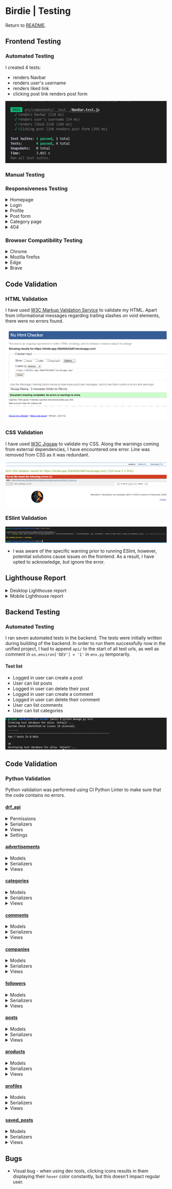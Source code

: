 # Birdie | Testing

Return to [README](README.md).

## Frontend Testing

### Automated Testing

I created 4 tests:
* renders Navbar
* renders user's username
* renders liked link
* clicking post link renders post form

![Tests](/documentation/testing/frontend-automated.png)

### Manual Testing

### Responsiveness Testing

<details>
<summary> Homepage
</summary>

![Homepage](/documentation/testing/responsiveness/homepage.png)
</details>

<details>
<summary> Login
</summary>

![Login](/documentation/testing/responsiveness/login.png)
</details>

<details>
<summary> Profile
</summary>

![Profile](/documentation/testing/responsiveness/profile.png)
</details>

<details>
<summary> Post form
</summary>

![Post form](/documentation/testing/responsiveness/post-create.png)
</details>

<details>
<summary> Category page
</summary>

![Category page](/documentation/testing/responsiveness/category.png)
</details>

<details>
<summary> 404
</summary>

![404](/documentation/testing/responsiveness/404.png)
</details>

### Browser Compatibility Testing

<details>
<summary> Chrome
</summary>

![Chrome](/documentation/testing/compatibility/chrome.png)
</details>

<details>
<summary> Mozilla firefox
</summary>

![Mozilla](/documentation/testing/compatibility/mozilla.png)
</details>

<details>
<summary> Edge
</summary>

![Edge](/documentation/testing/compatibility/edge.png)
</details>

<details>
<summary> Brave
</summary>

![Brave](/documentation/testing/compatibility/brave.png)
</details>

## Code Validation

### HTML Validation

I have used [W3C Markup Validation Service](https://validator.w3.org/nu/?doc=https%3A%2F%2Fbirdie-app-3064fd5d3b6f.herokuapp.com%2F) to validate my HTML. Apart from informational messages regarding trailing slashes on void elements, there were no errors found.

![W3C Validation](/documentation/testing/w3c-html.png)


### CSS Validation

I have used [W3C Jigsaw](https://jigsaw.w3.org/css-validator/validator?uri=https%3A%2F%2Fbirdie-app-3064fd5d3b6f.herokuapp.com%2F&profile=css3svg&usermedium=all&warning=1&vextwarning=&lang=en#errors) to validate my CSS. Along the warnings coming from external dependencies, I have encountered one error. Line was removed from CSS as it was redundant.

![W3C Validation](/documentation/testing/w3c.png)

### ESlint Validation

![ESlint Validation](/documentation/testing/eslint.png)

* I was aware of the specific warning prior to running ESlint, however, potential solutions cause issues on the frontend. As a result, I have opted to acknowledge, but ignore the error.

## Lighthouse Report

<details>
<summary> Desktop Lighthouse report
</summary>

![Desktop Lighthouse report](/documentation/testing/lighthouse/desktop.png)
</details>

<details>
<summary> Mobile Lighthouse report
</summary>

![Mobile Lighthouse report](/documentation/testing/lighthouse/mobile.png)

* Mobile Lighthouse reports seems to be a result of images not having explicit height and width, cache policy, etc.
</details>

## Backend Testing

### Automated Testing

I ran seven automated tests in the backend. The tests were initially written during building of the backend.
In order to run them successfully now in the unified project, I had to append `api/` to the start of all test urls, as well as comment in `os.environ['DEV'] = '1'` in `env.py` temporarily.

#### Test list

* Logged in user can create a post
* User can list posts
* Logged in user can delete their post
* Logged in user can create a comment
* Logged in user can delete their comment
* User can list comments
* User can list categories

![Automated tests](/documentation/testing/python/backend-automated.png)

## Code Validation

### Python Validation

Python validation was performed using CI Python Linter to make sure that the code contains no errors.

#### [drf_api](drf_api)

<details>
<summary> Permissions
</summary>

![Permissions](/documentation/testing/python/validation/drf_api-permissions.png)
</details>

<details>
<summary> Serializers
</summary>

![Serializers](/documentation/testing/python/validation/drf_api-serializers.png)
</details>

<details>
<summary> Views
</summary>

![Views](/documentation/testing/python/validation/drf_api-views.png)
</details>

<details>
<summary> Settings
</summary>

![Settings](/documentation/testing/python/validation/drf_api-settings.png)
</details>


#### [advertisements](advertisements)
<details>
<summary> Models
</summary>

![Models](/documentation/testing/python/validation/advertisements-models.png)
</details>

<details>
<summary> Serializers
</summary>

![Serializers](/documentation/testing/python/validation/advertisements-serializers.png)
</details>

<details>
<summary> Views
</summary>

![Views](/documentation/testing/python/validation/advertisements-views.png)
</details>


#### [categories](categories)
<details>
<summary> Models
</summary>

![Models](/documentation/testing/python/validation/categories-models.png)
</details>

<details>
<summary> Serializers
</summary>

![Serializers](/documentation/testing/python/validation/categories-serializers.png)
</details>

<details>
<summary> Views
</summary>

![Views](/documentation/testing/python/validation/categories-views.png)
</details>

#### [comments](comments)
<details>
<summary> Models
</summary>

![Models](/documentation/testing/python/validation/comments-models.png)
</details>

<details>
<summary> Serializers
</summary>

![Serializers](/documentation/testing/python/validation/comments-serializers.png)
</details>

<details>
<summary> Views
</summary>

![Views](/documentation/testing/python/validation/comments-views.png)
</details>

#### [companies](companies)
<details>
<summary> Models
</summary>

![Models](/documentation/testing/python/validation/companies-models.png)
</details>

<details>
<summary> Serializers
</summary>

![Serializers](/documentation/testing/python/validation/companies-serializers.png)
</details>

<details>
<summary> Views
</summary>

![Views](/documentation/testing/python/validation/companies-views.png)
</details>


#### [followers](followers)
<details>
<summary> Models
</summary>

![Models](/documentation/testing/python/validation/followers-models.png)
</details>

<details>
<summary> Serializers
</summary>

![Serializers](/documentation/testing/python/validation/followers-serializers.png)
</details>

<details>
<summary> Views
</summary>

![Views](/documentation/testing/python/validation/followers-views.png)
</details>


#### [posts](posts)
<details>
<summary> Models
</summary>

![Models](/documentation/testing/python/validation/posts-models.png)
</details>

<details>
<summary> Serializers
</summary>

![Serializers](/documentation/testing/python/validation/posts-serializers.png)
</details>

<details>
<summary> Views
</summary>

![Views](/documentation/testing/python/validation/posts-views.png)
</details>


#### [products](products)
<details>
<summary> Models
</summary>

![Models](/documentation/testing/python/validation/products-models.png)
</details>

<details>
<summary> Serializers
</summary>

![Serializers](/documentation/testing/python/validation/products-serializers.png)
</details>

<details>
<summary> Views
</summary>

![Views](/documentation/testing/python/validation/products-views.png)
</details>

#### [profiles](profiles)
<details>
<summary> Models
</summary>

![Models](/documentation/testing/python/validation/profiles-models.png)
</details>

<details>
<summary> Serializers
</summary>

![Serializers](/documentation/testing/python/validation/profiles-serializers.png)
</details>

<details>
<summary> Views
</summary>

![Views](/documentation/testing/python/validation/profiles-views.png)
</details>

#### [saved_posts](saved_posts)
<details>
<summary> Models
</summary>

![Models](/documentation/testing/python/validation/saved_posts-models.png)
</details>

<details>
<summary> Serializers
</summary>

![Serializers](/documentation/testing/python/validation/saved_posts-serializers.png)
</details>

<details>
<summary> Views
</summary>

![Views](/documentation/testing/python/validation/saved_posts-views.png)
</details>


## Bugs

* Visual bug - when using dev tools, clicking icons results in them displaying their `hover` color constantly, but this doesn't impact regular user.